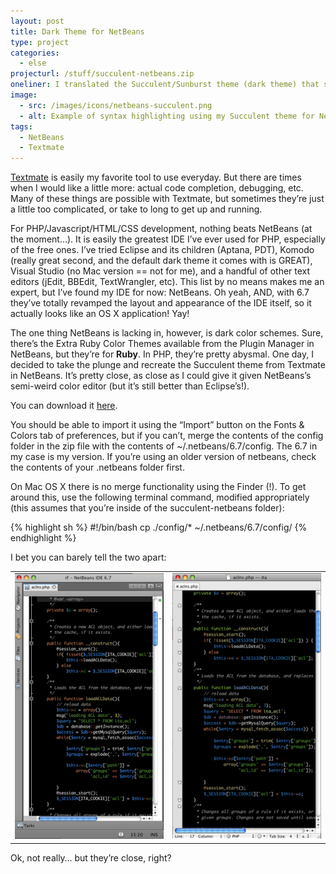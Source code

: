 ```yaml
---
layout: post
title: Dark Theme for NetBeans
type: project
categories:
  - else
projecturl: /stuff/succulent-netbeans.zip
oneliner: I translated the Succulent/Sunburst theme (dark theme) that ships with Textmate to NetBeans for PHP/Javascript/HTML development.
image:
  - src: /images/icons/netbeans-succulent.png
  - alt: Example of syntax highlighting using my Succulent theme for NetBeans (PHP)
tags:
  - NetBeans
  - Textmate
---
```


[Textmate](http://macromates.com) is easily my favorite tool to use
everyday. But there are times when I would like a little more: actual
code completion, debugging, etc. Many of these things are possible with
Textmate, but sometimes they’re just a little too complicated, or take
to long to get up and running.

For PHP/Javascript/HTML/CSS development, nothing beats NetBeans (at the
moment…). It is easily the greatest IDE I’ve ever used for PHP,
especially of the free ones. I’ve tried Eclipse and its children
(Aptana, PDT), Komodo (really great second, and the default dark theme
it comes with is GREAT), Visual Studio (no Mac version == not for me),
and a handful of other text editors (jEdit, BBEdit, TextWrangler, etc).
This list by no means makes me an expert, but I’ve found my IDE for now:
NetBeans. Oh yeah, AND, with 6.7 they’ve totally revamped the layout and
appearance of the IDE itself, so it actually looks like an OS X
application! Yay!

The one thing NetBeans is lacking in, however, is dark color schemes.
Sure, there’s the Extra Ruby Color Themes available from the Plugin
Manager in NetBeans, but they’re for **Ruby**. In PHP, they’re pretty
abysmal. One day, I decided to take the plunge and recreate the
Succulent theme from Textmate in NetBeans. It’s pretty close, as close
as I could give it given NetBeans’s semi-weird color editor (but it’s
still better than Eclipse’s!).

You can download it [here](/stuff/succulent-netbeans.zip).

You should be able to import it using the “Import” button on the Fonts &
Colors tab of preferences, but if you can’t, merge the contents of the
config folder in the zip file with the contents of
\~/.netbeans/6.7/config. The 6.7 in my case is my version. If you’re
using an older version of netbeans, check the contents of your .netbeans
folder first.

On Mac OS X there is no merge functionality using the Finder (!). To get
around this, use the following terminal command, modified appropriately
(this assumes that you’re inside of the succulent-netbeans folder):

{% highlight sh %}
#!/bin/bash
cp ./config/* ~/.netbeans/6.7/config/
{% endhighlight %}

I bet you can barely tell the two apart:

|                                     |                                    |
|-------------------------------------|------------------------------------|
| ![](/images/netbeans-succulent.png) | ![](/images/textmate-sunburst.png) |

Ok, not really… but they’re close, right?
